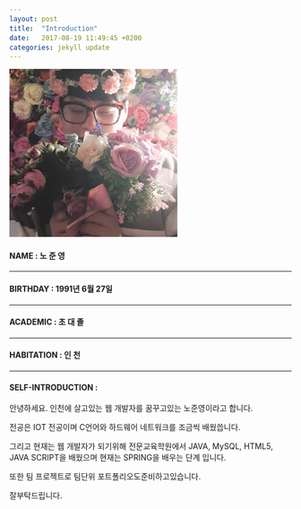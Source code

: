 ```yaml
---
layout: post
title:  "Introduction"
date:   2017-08-19 11:49:45 +0200
categories: jekyll update
---
```


<img src="/assets/1111.jpg" style="width:300px; height:300px;">

#### NAME     : 노 준 영
- - -
#### BIRTHDAY   : 1991년 6월 27일
- - -
#### ACADEMIC   : 초 대 졸
- - -
#### HABITATION : 인 천
- - -
#### SELF-INTRODUCTION :
안녕하세요. 인천에 살고있는 웹 개발자를 꿈꾸고있는 노준영이라고 합니다.

전공은 IOT 전공이며 C언어와 하드웨어 네트워크를 조금씩 배웠씁니다.

그리고 현재는 웹 개발자가 되기위해 전문교육학원에서 JAVA, MySQL, HTML5, JAVA SCRIPT을 배웠으며 현재는 SPRING을 배우는 단계 입니다.
 
또한 팀 프로젝트로 팀단위 포트폴리오도준비하고있습니다. 

잘부탁드립니다.